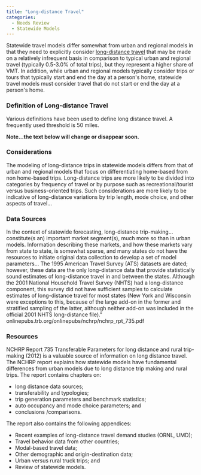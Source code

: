 ```yaml
---
title: "Long-distance Travel"
categories:
  - Needs Review
  - Statewide Models
---
```


Statewide travel models differ somewhat from urban and regional models in that they need to explicitly consider [long-distance travel](Long_distance_Travel) that may be made on a relatively infrequent basis in comparison to typical urban and regional travel (typically 0.5-3.0% of total trips), but they represent a higher share of VMT. In addition, while urban and regional models typically consider trips or tours that typically start and end the day at a person's home, statewide travel models must consider travel that do not start or end the day at a person's home.

### Definition of Long-distance Travel

Various definitions have been used to define long distance travel. A frequently used threshold is 50 miles.

**Note...the text below will change or disappear soon.**

### Considerations

The modeling of long-distance trips in statewide models differs from that of urban and regional models that focus on differentiating home-based from non home-based trips. Long-distance trips are more likely to be divided into categories by frequency of travel or by purpose such as recreational/tourist versus business-oriented trips. Such considerations are more likely to be indicative of long-distance variations by trip length, mode choice, and other aspects of travel...

### Data Sources

In the context of statewide forecasting, long-distance trip-making... constitute(s an) important market segment(s), much more so than in urban models. Information describing these markets, and how these markets vary from state to state, is somewhat sparse, and many states do not have the resources to initiate original data collection to develop a set of model parameters... The 1995 American Travel Survey (ATS) datasets are dated; however, these data are the only long-distance data that provide statistically sound estimates of long-distance travel in and between the states. Although the 2001 National Household Travel Survey (NHTS) had a long-distance component, this survey did not have sufficient samples to calculate estimates of long-distance travel for most states (New York and Wisconsin were exceptions to this, because of the large add-on in the former and stratified sampling of the latter, although neither add-on was included in the official 2001 NHTS long-distance file)." onlinepubs.trb.org/onlinepubs/nchrp/nchrp\_rpt\_735.pdf

### Resources

NCHRP Report 735 Transferable Parameters for long distance and rural trip-making (2012) is a valuable source of information on long distance travel. The NCHRP report explains how statewide models have fundamental differences from urban models due to long distance trip making and rural trips. The report contains chapters on:

-   long distance data sources;
-   transferability and typologies;
-   trip generation parameters and benchmark statistics;
-   auto occupancy and mode choice parameters; and
-   conclusions /comparisons.

The report also contains the following appendices:

-   Recent examples of long-distance travel demand studies (ORNL, UMD);
-   Travel behavior data from other countries;
-   Modal-based travel data;
-   Other demographic and origin-destination data;
-   Urban versus rural truck trips; and
-   Review of statewide models.

